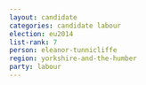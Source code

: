 ```yaml
---
layout: candidate
categories: candidate labour
election: eu2014
list-rank: 7
person: eleanor-tunnicliffe
region: yorkshire-and-the-humber
party: labour
---
```

